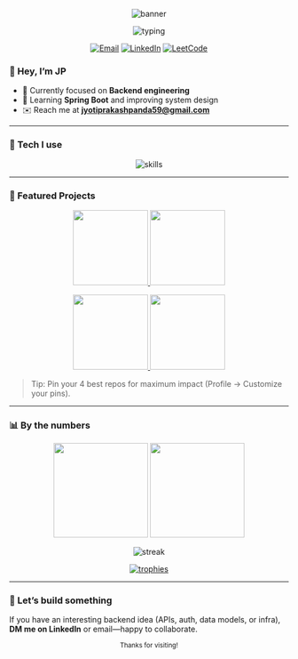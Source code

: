 <!-- ====== HERO ====== -->
<p align="center">
  <img src="https://capsule-render.vercel.app/api?type=wave&height=220&fontSize=38&text=Jyotiprakash%20Panda&desc=Full-Stack%20Developer&descAlignY=60&fontAlignY=35&color=0:0EA5E9,100:22D3EE" alt="banner" />
</p>

<p align="center">
  <img src="https://readme-typing-svg.demolab.com?font=Fira+Code&weight=600&size=22&duration=2500&pause=500&center=true&vCenter=true&width=800&lines=Building+clean+APIs+%26+delightful+UIs;Java+%26+Spring+Boot+%7C+Node%2FReact+%7C+SQL+%2B+NoSQL;Open+to+collaboration+on+cool+backend+ideas" alt="typing" />
</p>

<p align="center">
  <a href="mailto:jyotiprakashpanda59@gmail.com"><img alt="Email" src="https://img.shields.io/badge/Email-contact-0EA5E9?style=for-the-badge&logo=gmail&logoColor=white" /></a>
  <a href="https://www.linkedin.com/in/jyotiprakash-panda-095ba0288"><img alt="LinkedIn" src="https://img.shields.io/badge/LinkedIn-Jyotiprakash%20Panda-0A66C2?style=for-the-badge&logo=linkedin&logoColor=white" /></a>
  <a href="https://leetcode.com/u/22052464/"><img alt="LeetCode" src="https://img.shields.io/badge/LeetCode-Profile-F39F18?style=for-the-badge&logo=leetcode&logoColor=white" /></a>
</p>

<!-- ====== ABOUT ====== -->
### 👋 Hey, I’m JP
- 🔭 Currently focused on **Backend engineering**
- 🌱 Learning **Spring Boot** and improving system design
- ✉️ Reach me at **jyotiprakashpanda59@gmail.com**

---

<!-- ====== TECH STACK ====== -->
### 🧰 Tech I use
<p align="center">
  <img src="https://skillicons.dev/icons?i=java,spring,js,ts,nodejs,express,nestjs,react,python,c,cpp,html,css,tailwind,git,linux,docker,mysql,postgres,mongodb,redis&perline=10" alt="skills" />
</p>

---

<!-- ====== FEATURED WORK ====== -->
### 🚀 Featured Projects
<p align="center">
  <a href="https://github.com/Codewithjppanda/leetcode-daily-checker-bot">
    <img height="135" src="https://github-readme-stats.vercel.app/api/pin/?username=Codewithjppanda&repo=leetcode-daily-checker-bot&theme=react&hide_border=true" />
  </a>
  <a href="https://github.com/Codewithjppanda/SRGAN_Deep_Learning">
    <img height="135" src="https://github-readme-stats.vercel.app/api/pin/?username=Codewithjppanda&repo=SRGAN_Deep_Learning&theme=react&hide_border=true" />
  </a>
</p>
<p align="center">
  <a href="https://github.com/Codewithjppanda/bookstore-api">
    <img height="135" src="https://github-readme-stats.vercel.app/api/pin/?username=Codewithjppanda&repo=bookstore-api&theme=react&hide_border=true" />
  </a>
  <a href="https://github.com/Codewithjppanda/KIIT.WASING-MACHINE">
    <img height="135" src="https://github-readme-stats.vercel.app/api/pin/?username=Codewithjppanda&repo=KIIT.WASING-MACHINE&theme=react&hide_border=true" />
  </a>
</p>

> Tip: Pin your 4 best repos for maximum impact (Profile → Customize your pins).

---

<!-- ====== METRICS ====== -->
### 📊 By the numbers
<p align="center">
  <img height="170" src="https://github-readme-stats.vercel.app/api?username=codewithjppanda&show_icons=true&count_private=true&theme=react&hide_border=true" />
  <img height="170" src="https://github-readme-stats.vercel.app/api/top-langs/?username=codewithjppanda&layout=compact&theme=react&hide_border=true" />
</p>

<p align="center">
  <img src="https://github-readme-streak-stats.herokuapp.com?user=codewithjppanda&theme=react&hide_border=true" alt="streak" />
</p>

<p align="center">
  <a href="https://github-profile-trophy.vercel.app">
    <img src="https://github-profile-trophy.vercel.app/?username=Codewithjppanda&theme=algolia&margin-w=10&no-bg=true&no-frame=true" alt="trophies" />
  </a>
</p>

---

<!-- ====== CONTACT / CTA ====== -->
### 🤝 Let’s build something
If you have an interesting backend idea (APIs, auth, data models, or infra), **DM me on LinkedIn** or email—happy to collaborate.

<p align="center">
  <sub>Thanks for visiting!</sub>
</p>
